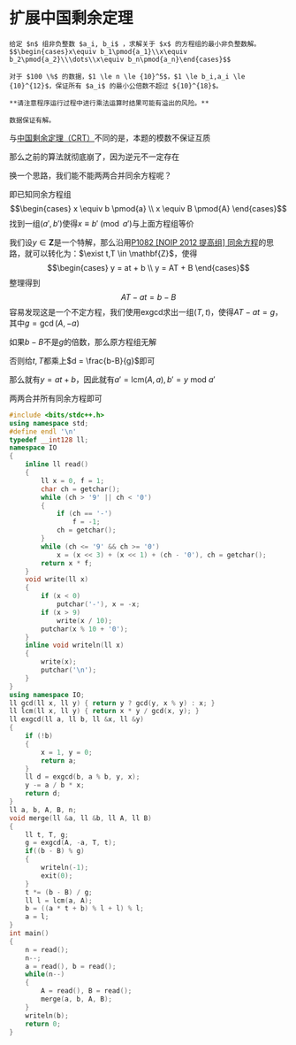 # 扩展中国剩余定理
```admonish question title = "[P4777 【模板】扩展中国剩余定理（EXCRT）](https://www.luogu.com.cn/problem/P4777)"
给定 $n$ 组非负整数 $a_i, b_i$ ，求解关于 $x$ 的方程组的最小非负整数解。
$$\begin{cases}x\equiv b_1\pmod{a_1}\\x\equiv b_2\pmod{a_2}\\\dots\\x\equiv b_n\pmod{a_n}\end{cases}$$

对于 $100 \%$ 的数据，$1 \le n \le {10}^5$，$1 \le b_i,a_i \le {10}^{12}$，保证所有 $a_i$ 的最小公倍数不超过 ${10}^{18}$。

**请注意程序运行过程中进行乘法运算时结果可能有溢出的风险。**

数据保证有解。
```

与[中国剩余定理（CRT）](./中国剩余定理.md)不同的是，本题的模数不保证互质

那么之前的算法就彻底崩了，因为逆元不一定存在

换一个思路，我们能不能两两合并同余方程呢？

即已知同余方程组
$$\begin{cases}
    x \equiv b \pmod{a} \\
    x \equiv B \pmod{A}
\end{cases}$$
找到一组$(a',b')$使得$x \equiv b' \pmod{a'}$与上面方程组等价

我们设$y \in \mathbf{Z}$是一个特解，那么沿用[P1082 [NOIP 2012 提高组] 同余方程](https://www.luogu.com.cn/problem/P1082)的思路，就可以转化为：$\exist t,T \in \mathbf{Z}$，使得
$$\begin{cases}
    y = at + b \\
    y = AT + B
\end{cases}$$
整理得到
$$AT - at = b - B$$
容易发现这是一个不定方程，我们使用exgcd求出一组$(T,t)$，使得$AT - at = g$，其中$g = \gcd(A, -a)$

如果$b-B$不是$g$的倍数，那么原方程组无解

否则给$t,T$都乘上$d = \frac{b-B}{g}$即可

那么就有$y = at + b$，因此就有$a' = \text{lcm}(A,a), b' = y \ \text{mod} \ a'$

两两合并所有同余方程即可

~~~cpp
#include <bits/stdc++.h>
using namespace std;
#define endl '\n'
typedef __int128 ll;
namespace IO
{
    inline ll read()
    {
        ll x = 0, f = 1;
        char ch = getchar();
        while (ch > '9' || ch < '0')
        {
            if (ch == '-')
                f = -1;
            ch = getchar();
        }
        while (ch <= '9' && ch >= '0')
            x = (x << 3) + (x << 1) + (ch - '0'), ch = getchar();
        return x * f;
    }
    void write(ll x)
    {
        if (x < 0)
            putchar('-'), x = -x;
        if (x > 9)
            write(x / 10);
        putchar(x % 10 + '0');
    }
    inline void writeln(ll x)
    {
        write(x);
        putchar('\n');
    }
}
using namespace IO;
ll gcd(ll x, ll y) { return y ? gcd(y, x % y) : x; }
ll lcm(ll x, ll y) { return x * y / gcd(x, y); }
ll exgcd(ll a, ll b, ll &x, ll &y)
{
    if (!b)
    {
        x = 1, y = 0;
        return a;
    }
    ll d = exgcd(b, a % b, y, x);
    y -= a / b * x;
    return d;
}
ll a, b, A, B, n;
void merge(ll &a, ll &b, ll A, ll B)
{
    ll t, T, g;
    g = exgcd(A, -a, T, t);
    if((b - B) % g) 
    {
        writeln(-1);
        exit(0);
    }
    t *= (b - B) / g;
    ll l = lcm(a, A);
    b = ((a * t + b) % l + l) % l;
    a = l;
}
int main()
{
    n = read();
    n--;
    a = read(), b = read();
    while(n--)
    {
        A = read(), B = read();
        merge(a, b, A, B);
    }
    writeln(b);
    return 0;
}
~~~
